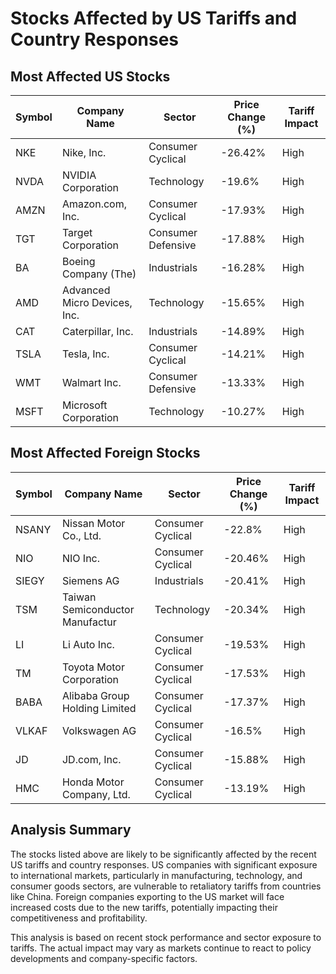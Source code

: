 # Stocks Affected by US Tariffs and Country Responses

## Most Affected US Stocks

| Symbol | Company Name | Sector | Price Change (%) | Tariff Impact |
|--------|--------------|--------|------------------|---------------|
| NKE | Nike, Inc. | Consumer Cyclical | -26.42% | High |
| NVDA | NVIDIA Corporation | Technology | -19.6% | High |
| AMZN | Amazon.com, Inc. | Consumer Cyclical | -17.93% | High |
| TGT | Target Corporation | Consumer Defensive | -17.88% | High |
| BA | Boeing Company (The) | Industrials | -16.28% | High |
| AMD | Advanced Micro Devices, Inc. | Technology | -15.65% | High |
| CAT | Caterpillar, Inc. | Industrials | -14.89% | High |
| TSLA | Tesla, Inc. | Consumer Cyclical | -14.21% | High |
| WMT | Walmart Inc. | Consumer Defensive | -13.33% | High |
| MSFT | Microsoft Corporation | Technology | -10.27% | High |

## Most Affected Foreign Stocks

| Symbol | Company Name | Sector | Price Change (%) | Tariff Impact |
|--------|--------------|--------|------------------|---------------|
| NSANY | Nissan Motor Co., Ltd. | Consumer Cyclical | -22.8% | High |
| NIO | NIO Inc. | Consumer Cyclical | -20.46% | High |
| SIEGY | Siemens AG | Industrials | -20.41% | High |
| TSM | Taiwan Semiconductor Manufactur | Technology | -20.34% | High |
| LI | Li Auto Inc. | Consumer Cyclical | -19.53% | High |
| TM | Toyota Motor Corporation | Consumer Cyclical | -17.53% | High |
| BABA | Alibaba Group Holding Limited | Consumer Cyclical | -17.37% | High |
| VLKAF | Volkswagen AG | Consumer Cyclical | -16.5% | High |
| JD | JD.com, Inc. | Consumer Cyclical | -15.88% | High |
| HMC | Honda Motor Company, Ltd. | Consumer Cyclical | -13.19% | High |

## Analysis Summary

The stocks listed above are likely to be significantly affected by the recent US tariffs and country responses. US companies with significant exposure to international markets, particularly in manufacturing, technology, and consumer goods sectors, are vulnerable to retaliatory tariffs from countries like China. Foreign companies exporting to the US market will face increased costs due to the new tariffs, potentially impacting their competitiveness and profitability.

This analysis is based on recent stock performance and sector exposure to tariffs. The actual impact may vary as markets continue to react to policy developments and company-specific factors.